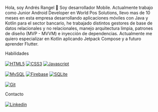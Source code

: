 Hola, soy Andrés Rangel 👋
Soy desarrollador Mobile. Actualmente trabajo como Junior Android Developer en World Pos Solutions, llevo mas de 10 meses en esta empresa desarrollando aplicaciones móviles con Java y Kotlin para el sector bancario, he trabajado distintos gestores de base de datos relacionales y no relacionales, manejo arquitectura limpia, patrones de diseño (MVP - MVVM) e inyección de dependencias. Actualmente me quiero especializar en Kotlin aplicando Jetpack Compose y a futuro aprender Flutter.

Habilidades
</br>
</br>
[![HTML5](https://img.shields.io/badge/-gray?logo=html5&label=HTML5&logoColor=white&labelColor=orange&color=orange)]()
[![CSS3](https://img.shields.io/badge/-gray?logo=css3&label=CSS3&logoColor=white&labelColor=blue&color=blue)]()
[![Javascript](https://img.shields.io/badge/-gray?logo=javascript&label=Javascript&color=yellow)]()
</br>
</br>
[![MySQL](https://img.shields.io/badge/-gray?logo=mysql&label=MySQL&logoColor=white&labelColor=rgb(54%2097%20129)&color=rgb(54%2097%20129))]()
[![Firebase](https://img.shields.io/badge/-gray?logo=firebase=firebase&logoColor=white&labelColor=rgb(192%2046%2046)&color=rgb(192%2046%2046))]()
[![SQLite](https://img.shields.io/badge/-gray?logo=sqlite&label=SQLite&logoColor=white&labelColor=rgb(1%2058%2087)&color=rgb(1%2058%2087))]()
</br>
</br>
[![Git](https://img.shields.io/badge/-gray?logo=git&label=Git&logoColor=black&labelColor=white&color=white)]()


Contacto
</br>
</br>
[![Linkedin](https://img.shields.io/badge/-gray?logo=linkedin&label=Perfil%20de%20Linkedin&logoColor=white&labelColor=rgb(10%20102%20194)&color=rgb(10%20102%20194))](www.linkedin.com/in/andres-rangel-dev/)
